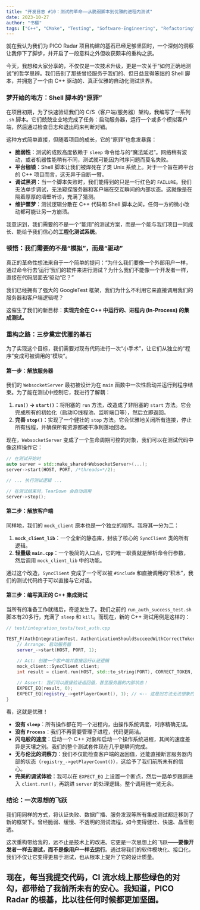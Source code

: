 ```yaml
---
title: "开发日志 #10：测试的革命——从脆弱脚本到优雅的进程内测试"
date: 2023-10-27
author: "书樱"
tags: ["C++", "CMake", "Testing", "Software-Engineering", "Refactoring"]
---
```


就在我认为我们为 PICO Radar 项目构建的基石已经足够坚固时，一个深刻的洞察让我停下了脚步，并开启了一段意料之外但收获颇丰的重构之旅。

今天，我想和大家分享的，不仅仅是一次技术升级，更是一次关于“如何正确地测试”的哲学思辨。我们告别了那些曾经服务于我们的、但日益显得笨拙的 Shell 脚本，并拥抱了一个由 C++ 驱动的、真正优雅的自动化测试世界。

### 梦开始的地方：Shell 脚本的“原罪”

在项目初期，为了快速验证我们的 C/S（客户端/服务器）架构，我编写了一系列 `.sh` 脚本。它们兢兢业业地完成了任务：启动服务器，运行一个或多个模拟客户端，然后通过检查日志和退出码来判断对错。

这种方式简单直接，但随着项目的成长，它的“原罪”也愈发暴露：

-   **脆弱性**：测试的成败高度依赖于 `sleep` 命令给与的“魔法延迟”。网络稍有波动，或者机器性能稍有不同，测试就可能因为时序问题而莫名失败。
-   **平台枷锁**：Shell 脚本让我们被焊死在了类 Unix 系统上。对于一个旨在跨平台的 C++ 项目而言，这无异于自断一臂。
-   **调试黑洞**：当一个脚本失败时，我们能得到的只是一行红色的 `FAILURE`。我们无法单步调试，无法窥探服务器和客户端在交互瞬间的内部状态。这就像是在隔着厚厚的墙壁听诊，充满了猜测。
-   **维护噩梦**：测试逻辑分散在 C++ 代码和 Shell 脚本之间，任何一方的微小改动都可能让另一方崩溃。

我意识到，我们需要的不是一个“能用”的测试方案，而是一个能与我们项目一同成长、能给予我们信心的**工程化测试系统**。

### 顿悟：我们需要的不是“模拟”，而是“驱动”

真正的革命性想法来自于一个简单的提问：“为什么我们要像一个外部用户一样，通过命令行去‘运行’我们的软件来进行测试？为什么我们不能像一个开发者一样，直接在代码层面去‘驱动’它？”

我们已经拥有了强大的 GoogleTest 框架，我们为什么不利用它来直接调用我们的服务器和客户端逻辑呢？

这催生了我们的新目标：**实现完全在 C++ 中运行的、进程内 (In-Process) 的集成测试。**

### 重构之路：三步奠定优雅的基石

为了实现这个目标，我们需要对现有代码进行一次“小手术”，让它们从独立的“程序”变成可被调用的“模块”。

#### 第一步：解放服务器

我们的 `WebsocketServer` 最初被设计为在 `main` 函数中一次性启动并运行到程序结束。为了能在测试中控制它，我进行了解耦：

1.  **`run()` -> `start()`**：将阻塞的 `run` 方法，改造成了非阻塞的 `start` 方法。它会完成所有的初始化（启动IO线程池、监听端口等），然后立即返回。
2.  **完善 `stop()`**：实现了一个健壮的 `stop` 方法。它会优雅地关闭所有连接，停止所有线程，并确保所有资源都被干净利落地回收。

现在，`WebsocketServer` 变成了一个生命周期可控的对象，我们可以在测试代码中像这样操作它：

```cpp
// 在测试开始时
auto server = std::make_shared<WebsocketServer>(...);
server->start(HOST, PORT, /*threads=*/2);

// ... 执行测试逻辑 ...

// 在测试结束时，TearDown 会自动调用
server->stop();
```

#### 第二步：解放客户端

同样地，我们的 `mock_client` 原本也是一个独立的程序。我将其一分为二：

1.  **`mock_client_lib`**：一个全新的静态库，封装了核心的 `SyncClient` 类的所有逻辑。
2.  **轻量级 `main.cpp`**：一个极简的入口点，它的唯一职责就是解析命令行参数，然后调用 `mock_client_lib` 中的功能。

通过这个改造，`SyncClient` 变成了一个可以被 `#include` 和直接调用的“积木”，我们的测试代码终于可以直接与它对话。

#### 第三步：编写真正的 C++ 集成测试

当所有的准备工作就绪后，奇迹发生了。我们之前的 `run_auth_success_test.sh` 脚本有20多行，充满了 `sleep` 和 `kill`。而现在，新的 C++ 测试用例是这样的：

```cpp
// test/integration_tests/test_auth.cpp

TEST_F(AuthIntegrationTest, AuthenticationShouldSucceedWithCorrectToken) {
    // Arrange: 启动服务器
    server_->start(HOST, PORT, 1);
    
    // Act: 创建一个客户端并直接运行认证逻辑
    mock_client::SyncClient client;
    int result = client.run(HOST, std::to_string(PORT), CORRECT_TOKEN, "--test-auth-success", "player_good");

    // Assert: 我们可以直接验证返回值，甚至服务器的内部状态！
    EXPECT_EQ(result, 0);
    EXPECT_EQ(registry_->getPlayerCount(), 1); // <-- 这是旧方法无法想象的！
}
```

看，这就是优雅！

-   **没有 `sleep`**：所有操作都在同一个进程内，由操作系统调度，时序精确无误。
-   **没有 `Process`**：我们不再需要管理子进程，代码更简洁。
-   **闪电般的速度**：启动一个 C++ 对象和启动一个操作系统进程，其间的速度差异是天壤之别。我们的整个测试套件现在几乎是瞬间完成。
-   **无与伦比的洞察力**：我们不仅能检查客户端的返回值，还能直接断言服务器内部的状态（`registry_->getPlayerCount()`），这给予了我们前所未有的信心。
-   **完美的调试体验**：我可以在 `EXPECT_EQ` 上设置一个断点，然后一路单步跟踪进入 `client.run()`，再跳进 `server` 的处理逻辑。整个调用链一览无余。

### 结论：一次思想的飞跃

我们用同样的方式，将认证失败、数据广播、服务发现等所有集成测试都迁移到了新的框架下。曾经脆弱、缓慢、不透明的测试流程，如今变得健壮、快速、晶莹剔透。

这次重构带给我的，远不止是技术上的改进。它更是一次思想上的飞跃——**要像开发者一样去测试，而不是像用户一样去运行**。通过将我们的软件模块化、接口化，我们不仅让它变得更易于测试，也从根本上提升了它的设计质量。

现在，每当我提交代码，CI 流水线上那些绿色的对勾，都带给了我前所未有的安心。我知道，PICO Radar 的根基，比以往任何时候都更加坚固。
--- 